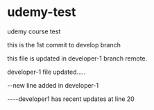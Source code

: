 # udemy-test
udemy course test

this is the 1st commit to develop branch

this file is updated in developer-1 branch remote.

developer-1 file updated.....



--new line added in developer-1







----developer1 has recent updates at line 20
